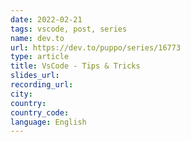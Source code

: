 ```yaml
---
date: 2022-02-21
tags: vscode, post, series
name: dev.to
url: https://dev.to/puppo/series/16773
type: article
title: VsCode - Tips & Tricks
slides_url:
recording_url:
city:
country:
country_code:
language: English
---
```

